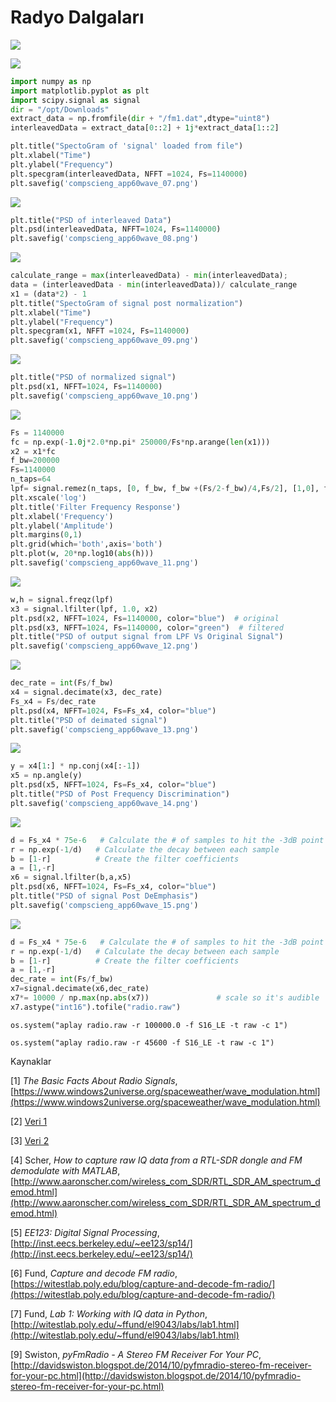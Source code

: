 # Radyo Dalgaları

![](AM_waves.jpg)

![](FM_waves.jpg)

```python
import numpy as np
import matplotlib.pyplot as plt
import scipy.signal as signal
dir = "/opt/Downloads"
extract_data = np.fromfile(dir + "/fm1.dat",dtype="uint8")
interleavedData = extract_data[0::2] + 1j*extract_data[1::2]
```

```python
plt.title("SpectoGram of 'signal' loaded from file")
plt.xlabel("Time")
plt.ylabel("Frequency")
plt.specgram(interleavedData, NFFT =1024, Fs=1140000)
plt.savefig('compscieng_app60wave_07.png')
```

![](compscieng_app60wave_07.png)

```python
plt.title("PSD of interleaved Data")
plt.psd(interleavedData, NFFT=1024, Fs=1140000)
plt.savefig('compscieng_app60wave_08.png')
```

![](compscieng_app60wave_08.png)

```python
calculate_range = max(interleavedData) - min(interleavedData);
data = (interleavedData - min(interleavedData))/ calculate_range
x1 = (data*2) - 1
plt.title("SpectoGram of signal post normalization")
plt.xlabel("Time")
plt.ylabel("Frequency")
plt.specgram(x1, NFFT =1024, Fs=1140000)
plt.savefig('compscieng_app60wave_09.png')
```

![](compscieng_app60wave_09.png)

```python
plt.title("PSD of normalized signal")
plt.psd(x1, NFFT=1024, Fs=1140000)
plt.savefig('compscieng_app60wave_10.png')
```

![](compscieng_app60wave_10.png)

```python
Fs = 1140000
fc = np.exp(-1.0j*2.0*np.pi* 250000/Fs*np.arange(len(x1)))
x2 = x1*fc
f_bw=200000
Fs=1140000
n_taps=64
lpf= signal.remez(n_taps, [0, f_bw, f_bw +(Fs/2-f_bw)/4,Fs/2], [1,0], fs=Fs)
plt.xscale('log')
plt.title('Filter Frequency Response')
plt.xlabel('Frequency')
plt.ylabel('Amplitude')
plt.margins(0,1)
plt.grid(which='both',axis='both')
plt.plot(w, 20*np.log10(abs(h)))
plt.savefig('compscieng_app60wave_11.png')
```

![](compscieng_app60wave_11.png)


```python
w,h = signal.freqz(lpf)
x3 = signal.lfilter(lpf, 1.0, x2)
plt.psd(x2, NFFT=1024, Fs=1140000, color="blue")  # original
plt.psd(x3, NFFT=1024, Fs=1140000, color="green")  # filtered
plt.title("PSD of output signal from LPF Vs Original Signal")
plt.savefig('compscieng_app60wave_12.png')
```

![](compscieng_app60wave_12.png)

```python
dec_rate = int(Fs/f_bw)
x4 = signal.decimate(x3, dec_rate)
Fs_x4 = Fs/dec_rate
plt.psd(x4, NFFT=1024, Fs=Fs_x4, color="blue")
plt.title("PSD of deimated signal")
plt.savefig('compscieng_app60wave_13.png')
```

![](compscieng_app60wave_13.png)

```python
y = x4[1:] * np.conj(x4[:-1])
x5 = np.angle(y)
plt.psd(x5, NFFT=1024, Fs=Fs_x4, color="blue")
plt.title("PSD of Post Frequency Discrimination")
plt.savefig('compscieng_app60wave_14.png')
```

![](compscieng_app60wave_14.png)

```python
d = Fs_x4 * 75e-6   # Calculate the # of samples to hit the -3dB point
r = np.exp(-1/d)   # Calculate the decay between each sample
b = [1-r]          # Create the filter coefficients
a = [1,-r]
x6 = signal.lfilter(b,a,x5)
plt.psd(x6, NFFT=1024, Fs=Fs_x4, color="blue")
plt.title("PSD of signal Post DeEmphasis")
plt.savefig('compscieng_app60wave_15.png')
```

![](compscieng_app60wave_15.png)

```python
d = Fs_x4 * 75e-6   # Calculate the # of samples to hit the -3dB point
r = np.exp(-1/d)   # Calculate the decay between each sample
b = [1-r]          # Create the filter coefficients
a = [1,-r]
dec_rate = int(Fs/f_bw)
x7=signal.decimate(x6,dec_rate)
x7*= 10000 / np.max(np.abs(x7))               # scale so it's audible
x7.astype("int16").tofile("radio.raw")
```

```
os.system("aplay radio.raw -r 100000.0 -f S16_LE -t raw -c 1")
```

```
os.system("aplay radio.raw -r 45600 -f S16_LE -t raw -c 1")
```

Kaynaklar

[1] *The Basic Facts About Radio Signals*, [https://www.windows2universe.org/spaceweather/wave_modulation.html](https://www.windows2universe.org/spaceweather/wave_modulation.html)

[2] [Veri 1](https://www.dropbox.com/scl/fi/70llfzz03cdtyouxpbqgo/fm1.dat?rlkey=11p5qvp3y7xjitdaj53jkbvef&st=pp97zxq5&raw=1)

[3] [Veri 2](https://www.dropbox.com/scl/fi/dcecslmf7grwle84gc3s2/fm2.dat?rlkey=y0459x5c6ytnt8qcgmbzbd8ch&st=b7g6lplk&raw=1)

[4] Scher, *How to capture raw IQ data from a RTL-SDR dongle and FM demodulate with MATLAB*,[http://www.aaronscher.com/wireless_com_SDR/RTL_SDR_AM_spectrum_demod.html](http://www.aaronscher.com/wireless_com_SDR/RTL_SDR_AM_spectrum_demod.html)

[5] *EE123: Digital Signal Processing*, [http://inst.eecs.berkeley.edu/~ee123/sp14/](http://inst.eecs.berkeley.edu/~ee123/sp14/)

[6] Fund, *Capture and decode FM radio*, [https://witestlab.poly.edu/blog/capture-and-decode-fm-radio/](https://witestlab.poly.edu/blog/capture-and-decode-fm-radio/)

[7] Fund, *Lab 1: Working with IQ data in Python*, [http://witestlab.poly.edu/~ffund/el9043/labs/lab1.html](http://witestlab.poly.edu/~ffund/el9043/labs/lab1.html)

[9] Swiston, *pyFmRadio - A Stereo FM Receiver For Your PC*, [http://davidswiston.blogspot.de/2014/10/pyfmradio-stereo-fm-receiver-for-your-pc.html](http://davidswiston.blogspot.de/2014/10/pyfmradio-stereo-fm-receiver-for-your-pc.html)
